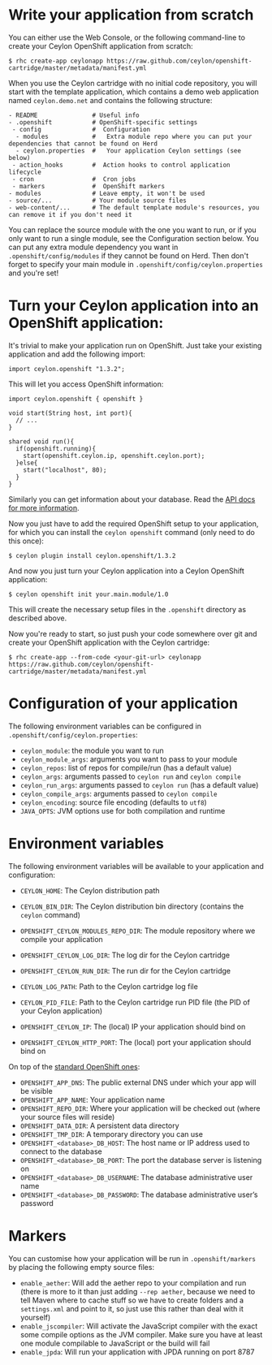 # Write your application from scratch

You can either use the Web Console, or the following command-line to create your Ceylon OpenShift application
from scratch:

```shell
$ rhc create-app ceylonapp https://raw.github.com/ceylon/openshift-cartridge/master/metadata/manifest.yml
```

When you use the Ceylon cartridge with no initial code repository, you will start with the template application,
which contains a demo web application named `ceylon.demo.net` and contains the following structure:

```
- README               # Useful info
- .openshift           # OpenShift-specific settings
 - config              #  Configuration
  - modules            #   Extra module repo where you can put your dependencies that cannot be found on Herd
  - ceylon.properties  #   Your application Ceylon settings (see below)
 - action_hooks        #  Action hooks to control application lifecycle
 - cron                #  Cron jobs
 - markers             #  OpenShift markers
- modules              # Leave empty, it won't be used
- source/...           # Your module source files
- web-content/...      # The default template module's resources, you can remove it if you don't need it
```

You can replace the source module with the one you want to run, or if you only want to run a single module,
see the Configuration section below. You can put any extra module dependency you want in `.openshift/config/modules`
if they cannot be found on Herd. Then don't forget to specify your main module in `.openshift/config/ceylon.properties`
and you're set!

# Turn your Ceylon application into an OpenShift application:

It's trivial to make your application run on OpenShift. Just take your existing application and add the following
import:

```ceylon
import ceylon.openshift "1.3.2";
```

This will let you access OpenShift information:

```ceylon
import ceylon.openshift { openshift }

void start(String host, int port){
  // ...
}

shared void run(){
  if(openshift.running){
    start(openshift.ceylon.ip, openshift.ceylon.port);
  }else{
    start("localhost", 80);
  }
}
```

Similarly you can get information about your database. Read the [API docs for more information](https://modules.ceylon-lang.org/repo/1/ceylon/openshift/1.3.2/module-doc/api/openshift.object.html).

Now you just have to add the required OpenShift setup to your application, for which
you can install the `ceylon openshift` command (only need to do this once):

```shell
$ ceylon plugin install ceylon.openshift/1.3.2
```

And now you just turn your Ceylon application into a Ceylon OpenShift application:

```shell
$ ceylon openshift init your.main.module/1.0
```

This will create the necessary setup files in the `.openshift` directory as described above.

Now you're ready to start, so just push your code somewhere over git and create your
OpenShift application with the Ceylon cartridge:

```shell
$ rhc create-app --from-code <your-git-url> ceylonapp https://raw.github.com/ceylon/openshift-cartridge/master/metadata/manifest.yml
```

# Configuration of your application

The following environment variables can be configured in `.openshift/config/ceylon.properties`:

- `ceylon_module`: the module you want to run
- `ceylon_module_args`: arguments you want to pass to your module
- `ceylon_repos`: list of repos for compile/run (has a default value)
- `ceylon_args`: arguments passed to `ceylon run` and `ceylon compile`
- `ceylon_run_args`: arguments passed to `ceylon run` (has a default value)
- `ceylon_compile_args`: arguments passed to `ceylon compile`
- `ceylon_encoding`: source file encoding (defaults to `utf8`)
- `JAVA_OPTS`: JVM options use for both compilation and runtime

# Environment variables

The following environment variables will be available to your application and configuration:

- `CEYLON_HOME`: The Ceylon distribution path
- `CEYLON_BIN_DIR`: The Ceylon distribution bin directory (contains the `ceylon` command)

- `OPENSHIFT_CEYLON_MODULES_REPO_DIR`: The module repository where we compile your application
- `OPENSHIFT_CEYLON_LOG_DIR`: The log dir for the Ceylon cartridge
- `OPENSHIFT_CEYLON_RUN_DIR`: The run dir for the Ceylon cartridge

- `CEYLON_LOG_PATH`: Path to the Ceylon cartridge log file
- `CEYLON_PID_FILE`: Path to the Ceylon cartridge run PID file (the PID of your Ceylon application)

- `OPENSHIFT_CEYLON_IP`: The (local) IP your application should bind on
- `OPENSHIFT_CEYLON_HTTP_PORT`: The (local) port your application should bind on

On top of the [standard OpenShift ones](https://developers.openshift.com/en/managing-environment-variables.html):

- `OPENSHIFT_APP_DNS`: The public external DNS under which your app will be visible
- `OPENSHIFT_APP_NAME`: Your application name
- `OPENSHIFT_REPO_DIR`: Where your application will be checked out (where your source files will reside)
- `OPENSHIFT_DATA_DIR`: A persistent data directory
- `OPENSHIFT_TMP_DIR`: A temporary directory you can use
- `OPENSHIFT_<database>_DB_HOST`: The host name or IP address used to connect to the database
- `OPENSHIFT_<database>_DB_PORT`: The port the database server is listening on
- `OPENSHIFT_<database>_DB_USERNAME`: The database administrative user name
- `OPENSHIFT_<database>_DB_PASSWORD`: The database administrative user’s password

# Markers

You can customise how your application will be run in `.openshift/markers` by placing
the following empty source files:

- `enable_aether`: Will add the aether repo to your compilation and run (there is more to it than just adding 
  `--rep aether`, because we need to tell Maven where to cache stuff so we have to create folders and a
  `settings.xml` and point to it, so just use this rather than deal with it yourself)
- `enable_jscompiler`: Will activate the JavaScript compiler with the exact some compile options as the
    JVM compiler. Make sure you have at least one module compilable to JavaScript or the build will fail
- `enable_jpda`: Will run your application with JPDA running on port 8787
